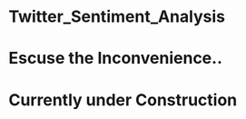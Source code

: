 ﻿# Twitter_Sentiment_Analysis
 
 <h1>Escuse the Inconvenience..</h1>
 <h1>Currently under Construction</h1>
